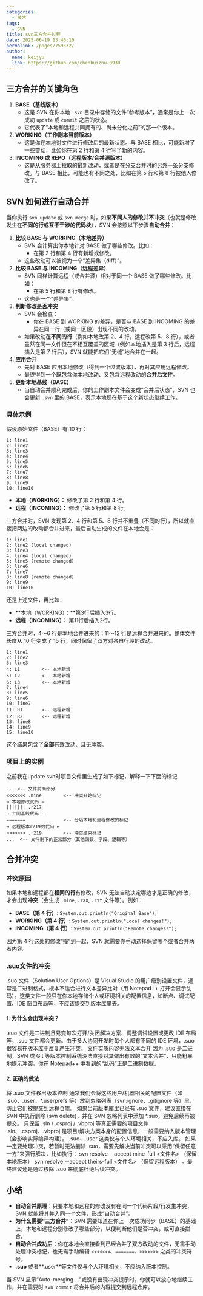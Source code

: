 ```yaml
---
categories: 
  - 技术
tags: 
  - SVN
title: svn三方合并过程
date: 2025-06-19 13:46:10
permalink: /pages/759332/
author: 
  name: keijyu
  link: https://github.com/chenhuizhu-0930
---
```


## 三方合并的关键角色

1. **BASE（基线版本）**
   - 这是 SVN 在你本地 `.svn` 目录中存储的文件“参考版本”，通常是你上一次成功 `update` 或 `commit` 之后的状态。
   - 它代表了“本地和远程共同拥有的、尚未分化之前”的那一个版本。
2. **WORKING（工作副本当前版本）**
   - 这是你在本地对文件进行修改后的最新状态。与 BASE 相比，可能新增了一些变动，比如你在第 2 行和第 4 行写了新的内容。
3. **INCOMING 或 REPO（远程版本/合并源版本）**
   - 这是从服务器上拉取的最新改动，或者是在分支合并时的另外一条分支修改。与 BASE 相比，可能也有不同之处，比如在第 5 行和第 8 行被他人修改了。

## SVN 如何进行自动合并

当你执行 `svn update` 或 `svn merge` 时，如果**不同人的修改并不冲突**（也就是修改发生在**不同的行或互不干涉的代码块**），SVN 会按照以下步骤**自动合并**：

1. **比较 BASE 与 WORKING（本地差异）**
   - SVN 会计算出你本地针对 BASE 做了哪些修改。比如：
     - 在第 2 行和第 4 行有新增或修改。
   - 这些改动可以被视为一个“差异集（diff）”。
2. **比较 BASE 与 INCOMING（远程差异）**
   - SVN 同样计算远程（或合并源）相对于同一个 BASE 做了哪些修改。比如：
     - 在第 5 行和第 8 行有修改。
   - 这也是一个“差异集”。
3. **判断修改是否冲突**
   - SVN 会检查：
     - 你在 BASE 到 WORKING 的差异，是否与 BASE 到 INCOMING 的差异在同一行（或同一区段）出现不同的改动。
   - 如果改动**在不同的行**（例如本地改第 2、4 行，远程改第 5、8 行），或者虽然在同一文件但在不相互覆盖的区域（例如本地插入是第 3 行后，远程插入是第 7 行后），SVN 就能把它们“无缝”地合并在一起。
4. **应用合并**
   - 先对 BASE 应用本地修改（得到一个过渡版本），再对其应用远程修改。
   - 最终得到一个既包含你本地改动、又包含远程改动的**合并后文件**。
5. **更新本地基线（BASE）**
   - 当自动合并顺利完成后，你的工作副本文件会变成“合并后状态”，SVN 也会更新 `.svn` 里的 BASE，表示本地现在基于这个新状态继续工作。

### 具体示例

假设原始文件（BASE）有 10 行：

```
1: line1
2: line2
3: line3
4: line4
5: line5
6: line6
7: line7
8: line8
9: line9
10: line10
```

- **本地（WORKING）：** 修改了第 2 行和第 4 行。
- **远程（INCOMING）：** 修改了第 5 行和第 8 行。

三方合并时，SVN 发现第 2、4 行和第 5、8 行并不重叠（不同的行），所以就直接把两边的改动都合并进来，最后自动生成的文件在本地会是：

```
1: line1
2: line2 (local changed)
3: line3
4: line4 (local changed)
5: line5 (remote changed)
6: line6
7: line7
8: line8 (remote changed)
9: line9
10: line10
```
还是上述文件，再比如：

- **本地（WORKING）：**第3行后插入3行。
- **远程（INCOMING）：** 第11行后插入2行。

三方合并时，4～6 行是本地合并进来的；11～12 行是远程合并进来的。整体文件长度从 10 行变成了 15 行，同时保留了双方对各自行段的改动。

```
1: line1
2: line2
3: line3
4: L1        <-- 本地新增
5: L2        <-- 本地新增
6: L3        <-- 本地新增
7: line4
8: line5
9: line6
10: line7
11: R1       <-- 远程新增
12: R2       <-- 远程新增
13: line8
14: line9
15: line10
```

这个结果包含了**全部**有效改动，且无冲突。

### 项目上的实例

之前我在update svn时项目文件里生成了如下标记，解释一下下面的标记

```text
... <-- 文件前面部分
<<<<<<< .mine        <-- 冲突开始标记
→ 本地修改代码 ←
||||||| .r217
→ 共同基线代码 ←
=======              <-- 分隔本地和远程修改的标记
→ 远程版本r219的代码 ←
>>>>>>> .r219        <-- 冲突结束标记
...  <-- 文件剩下的正常部分（其他函数、字段、逻辑等）
```

## 合并冲突

### 冲突原因

如果本地和远程都在**相同的行**有修改，SVN 无法自动决定哪边才是正确的修改，才会出现**冲突**（会生成 `.mine`, `.rXX`, `.rYY` 文件等）。例如：

- **BASE（第 4 行）**: `System.out.println("Original Base");`
- **WORKING（第 4 行）**: `System.out.println("Local changes!");`
- **INCOMING（第 4 行）**: `System.out.println("Remote changes!");`

因为第 4 行这处的修改“撞”到一起，SVN 就需要你手动选择保留哪个或者合并两者内容。

### .suo文件的冲突

.suo 文件（Solution User Options）是 Visual Studio 的用户级别设置文件，通常是二进制格式，根本不适合进行文本差异比对（用 Notepad++ 打开会显示乱码）。这类文件一般只在你本地存储个人或环境相关的配置信息，如断点、调试配置、IDE 窗口布局等，不应该提交到版本库里去。

#### 1. 为什么会出现冲突？

.suo 文件是二进制且易变每次打开/关闭解决方案、调整调试设置或更改 IDE 布局等，.suo 文件都会更新。由于多人协同开发时每个人都有不同的 IDE 环境，.suo 很容易在版本库中反复产生冲突。 
文件实质内容无法文本合并
因为 .suo 是二进制，SVN 或 Git 等版本控制系统没法直接对其做出有效的“文本合并”，只能粗暴地提示冲突。你在 Notepad++ 中看到的“乱码”正是二进制数据。 

#### 2. 正确的做法

将 .suo 文件移出版本控制
通常我们会将这些用户/机器相关的配置文件（如 .suo、.user、*.userprefs 等）放到忽略列表（svn:ignore、.gitignore 等）里，防止它们被提交到远程仓库。 
如果当前版本库里已经有 .suo 文件，建议直接在 SVN 中执行删除 (svn delete)，并在 SVN 忽略列表中添加 *.suo，避免后续再被提交。 只保留 .sln / .csproj / .vbproj 等真正需要的项目文件
.sln、.csproj、.vbproj 是项目/解决方案本身的配置信息，一般需要纳入版本管理（会影响实际编译构建）。 .suo、.user 这类仅与个人环境相关，不应入库。 
如果一定要处理冲突，若暂时无法删除 .suo，需要先解决当前冲突可以采用“保留任意一方”来强行解决，比如执行： svn resolve --accept mine-full <文件名> （保留本地版本） svn resolve --accept theirs-full <文件名> （保留远程版本） 。最终建议还是通过移除 .suo 来彻底杜绝后续冲突。

## 小结

- **自动合并原理**：只要本地和远程的修改没有在同一个代码片段/行发生冲突，SVN 就能将其并入同一个文件，形成“自动合并”。
- **为什么需要“三方合并”**：SVN 需要知道在你上一次成功同步（BASE）的基础上，本地和远程分别修改了哪些部分，以便判断他们是否冲突，或可直接拼合。
- **自动合并成功后**：你在本地会直接看到已经合并了双方改动的文件，无需手动处理冲突标记，也无需手动编辑 `<<<<<<<`、`=======`、`>>>>>>>` 之类的冲突符号。
- **.suo** 或者**.user**等文件仅与个人环境相关，不应纳入版本控制。

当 SVN 显示“Auto-merging ...”或没有出现冲突提示时，你就可以放心地继续工作，并在需要时 `svn commit` 将合并后的内容提交到远程仓库。
